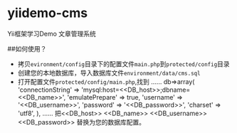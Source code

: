 yiidemo-cms
===========

Yii框架学习Demo 文章管理系统


##如何使用？
* 拷贝`evironment/config`目录下的配置文件`main.php`到`protected/config`目录
* 创建您的本地数据库，导入数据库文件`environment/data/cms.sql`
* 打开配置文件`protected/config/main.php`,找到
        ......
        db=>array(
            'connectionString' => 'mysql:host=<<DB_host>>;dbname=<<DB_name>>',
            'emulatePrepare' => true,
            'username' => '<<DB_username>>',
            'password' => '<<DB_password>>',
            'charset' => 'utf8',
        ),
        ......
    把&lt;&lt;DB_host&gt;&gt; &lt;&lt;DB_name&gt;&gt; &lt;&lt;DB_username&gt;&gt; &lt;&lt;DB_password&gt;&gt;
    替换为您的数据库配置。
